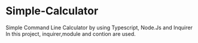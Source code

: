 # Simple-Calculator
Simple Command Line Calculator by using Typescript, Node.Js and Inquirer
In this project, inquirer,module and contion are used.
